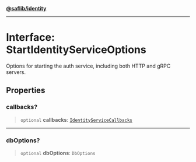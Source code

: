 [**@saflib/identity**](../index.md)

***

# Interface: StartIdentityServiceOptions

Options for starting the auth service, including both HTTP and gRPC servers.

## Properties

### callbacks?

> `optional` **callbacks**: [`IdentityServiceCallbacks`](IdentityServiceCallbacks.md)

***

### dbOptions?

> `optional` **dbOptions**: `DbOptions`
